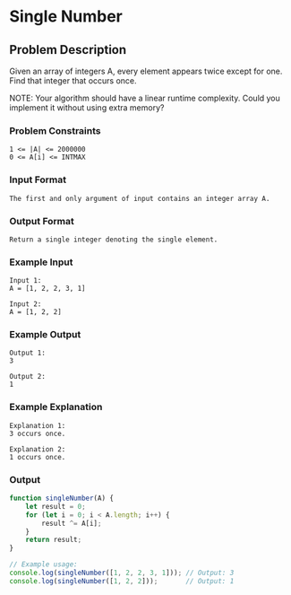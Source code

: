 # Single Number

## Problem Description
Given an array of integers A, every element appears twice except for one. Find that integer that occurs once.

NOTE: Your algorithm should have a linear runtime complexity. Could you implement it without using extra memory?

### Problem Constraints
````
1 <= |A| <= 2000000
0 <= A[i] <= INTMAX
````

### Input Format
````
The first and only argument of input contains an integer array A.
````

### Output Format
````
Return a single integer denoting the single element.
````

### Example Input
````
Input 1:
A = [1, 2, 2, 3, 1]

Input 2:
A = [1, 2, 2]
````

### Example Output
````
Output 1:
3

Output 2:
1
````

### Example Explanation
````
Explanation 1:
3 occurs once.

Explanation 2:
1 occurs once.
````

### Output

``` javascript showLineNumbers copy filename="JavaScript"
function singleNumber(A) {
    let result = 0;
    for (let i = 0; i < A.length; i++) {
        result ^= A[i];
    }
    return result;
}

// Example usage:
console.log(singleNumber([1, 2, 2, 3, 1])); // Output: 3
console.log(singleNumber([1, 2, 2]));       // Output: 1
```